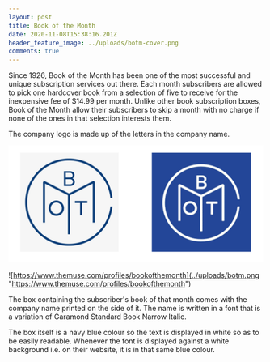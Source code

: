 ```yaml
---
layout: post
title: Book of the Month
date: 2020-11-08T15:38:16.201Z
header_feature_image: ../uploads/botm-cover.png
comments: true
---
```

Since 1926, Book of the Month has been one of the most successful and unique subscription services out there. Each month subscribers are allowed to pick one hardcover book from a selection of five to receive for the inexpensive fee of $14.99 per month. Unlike other book subscription boxes, Book of the Month allow their subscribers to skip a month with no charge if none of the ones in that selection interests them.

The company logo is made up of the letters in the company name. 

![BOTM](../uploads/screenshot-2020-11-14-at-17.15.24.png "BOTM")

![https://www.themuse.com/profiles/bookofthemonth](../uploads/botm.png "https://www.themuse.com/profiles/bookofthemonth")

The box containing the subscriber's book of that month comes with the company name printed on the side of it. The name is written in a font that is a variation of Garamond Standard Book Narrow Italic. 

The box itself is a navy blue colour so the text is displayed in white so as to be easily readable. Whenever the font is displayed against a white background i.e. on their website, it is in that same blue colour.